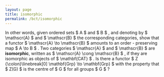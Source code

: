 ```yaml
---
layout: page
title: isomorphic
permalink: /bct/isomorphic
---
```

In other words, given ordered sets $ A $ and $ B $ , and denoting by $ \mathscr{A} $ and $ \mathscr{B} $ the corresponding categories, show that a functor $ \mathscr{A} \to \mathscr{B} $ amounts to an order - preserving map $ A \to B $ . Two categories $ \mathscr{A} $ and $ \mathscr{B} $ are **isomorphic**, written as $ \mathscr{A} \cong \mathscr{B} $ , if they are isomorphic as objects of $ \mathbf{CAT} $ . Is there a functor $ Z {\colon}\linebreak[0] \mathbf{Grp} \to \mathbf{Grp} $ with the property that $ Z(G) $ is the centre of $ G $ for all groups $ G $ ?
